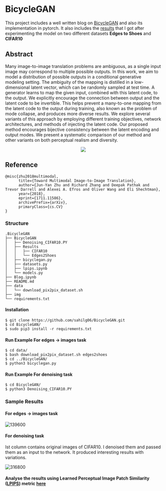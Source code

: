# BicycleGAN
This project includes a well written blog on [BicycleGAN](/Blog.ipynb) and also its implementation in pytorch. It also includes the [results](BicycleGAN/Results/
) that I got after experimenting the model on two different datasets **Edges to Shoes** and **CIFAR10**

## Abstract
Many image-to-image translation problems are ambiguous, as a single input image may correspond to multiple possible outputs. In this work, we aim to model a distribution of possible outputs in a conditional generative modeling setting. The ambiguity of the mapping is distilled in a low-dimensional latent vector, which can be randomly sampled at test time. A generator learns to map the given input, combined with this latent code, to the output. We explicitly encourage the connection between output and the latent code to be invertible. This helps prevent a many-to-one mapping from the latent code to the output during training, also known as the problem of mode collapse, and produces more diverse results. We explore several variants of this approach by employing different training objectives, network architectures, and methods of injecting the latent code. Our proposed method encourages bijective consistency between the latent encoding and output modes. We present a systematic comparison of our method and other variants on both perceptual realism and diversity.

<p align="center">
  <img src="https://user-images.githubusercontent.com/59660566/123057439-7f53aa00-d425-11eb-88b7-ba97ed940b3d.png" />
</p>

## Reference

```
@misc{zhu2018multimodal,
      title={Toward Multimodal Image-to-Image Translation}, 
      author={Jun-Yan Zhu and Richard Zhang and Deepak Pathak and Trevor Darrell and Alexei A. Efros and Oliver Wang and Eli Shechtman},
      year={2018},
      eprint={1711.11586},
      archivePrefix={arXiv},
      primaryClass={cs.CV}
}
```

### Structure
```
.BicycleGAN
├── BicycleGAN 
│   ├── Denoising_CIFAR10.PY      
│   ├── Results
│   │   ├── CIFAR10
│   │   └── Edges2Shoes
│   ├── bicyclegan.py
│   ├── datasets.py
│   ├── lpips.ipynb
│   └── models.py
├── Blog.ipynb
├── README.md
├── data
│   └── download_pix2pix_dataset.sh
├── img
└── requirements.txt
```

#### Installation
    $ git clone https://github.com/sahilg06/BicycleGAN.git
    $ cd BicycleGAN/
    $ sudo pip3 install -r requirements.txt
    
    
#### Run Example For  edges → images task
```
$ cd data/
$ bash download_pix2pix_dataset.sh edges2shoes
$ cd ../BicycleGAN/
$ python3 bicyclegan.py
```

#### Run Example For denoising task
```
$ cd BicycleGAN/
$ python3 Denoising_CIFAR10.PY
```



### Sample Results

#### For edges → images task

![139600](https://user-images.githubusercontent.com/59660566/123058525-89c27380-d426-11eb-95fa-5d3cc4ea03a7.png)


#### For denoising task 
Ist column contains original images of CIFAR10. I denoised them and passed them as an input to the network. It produced interesting results with variations.

![316800](https://user-images.githubusercontent.com/59660566/123058815-ce4e0f00-d426-11eb-804e-5fd3cc873fbd.png)



#### Analyse the results using Learned Perceptual Image Patch Similarity ([LPIPS](https://github.com/richzhang/PerceptualSimilarity)) metric [here](/BicycleGAN/lpips.ipynb)
